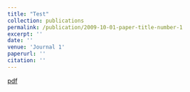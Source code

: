 ```yaml
---
title: "Test"
collection: publications
permalink: /publication/2009-10-01-paper-title-number-1
excerpt: ''
date: ''
venue: 'Journal 1'
paperurl: ''
citation: ''
---
```

[pdf](http://academicpages.github.io/files/paper1.pdf)
